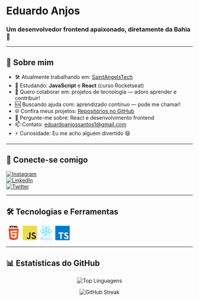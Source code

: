 # Eduardo Anjos

### Um desenvolvedor frontend apaixonado, diretamente da Bahia 🌴

---

## 🚀 Sobre mim

- 🛠 Atualmente trabalhando em: [SaintAngelsTech](https://github.com/SaintAngelsTech)  
- 🌱 Estudando: **JavaScript** e **React** (curso Rocketseat)  
- 🤝 Quero colaborar em: projetos de tecnologia — adoro aprender e contribuir!  
- 🆘 Buscando ajuda com: aprendizado contínuo — pode me chamar!  
- 🌐 Confira meus projetos: [Repositórios no GitHub](https://github.com/Eduardo-Anjos?tab=repositories)  
- 💬 Pergunte-me sobre: React e desenvolvimento frontend  
- 📫 Contato: eduardoanjossantos1@gmail.com  
- ⚡ Curiosidade: Eu me acho alguém divertido 😄  

---

## 📱 Conecte-se comigo

[![Instagram](https://img.shields.io/badge/Instagram-%23E4405F.svg?style=for-the-badge&logo=instagram&logoColor=white)](https://instagram.com/eduardocauaa)  
[![LinkedIn](https://img.shields.io/badge/LinkedIn-%230077B5.svg?style=for-the-badge&logo=linkedin&logoColor=white)](https://linkedin.com/in/eduardo-anjos)  
[![Twitter](https://img.shields.io/badge/Twitter-%231DA1F2.svg?style=for-the-badge&logo=twitter&logoColor=white)](https://twitter.com/eduardo-anjos)  

---

## 🛠️ Tecnologias e Ferramentas

<p>
  <img src="https://raw.githubusercontent.com/devicons/devicon/master/icons/html5/html5-original-wordmark.svg" alt="HTML5" width="40" height="40" />
  <img src="https://raw.githubusercontent.com/devicons/devicon/master/icons/javascript/javascript-original.svg" alt="JavaScript" width="40" height="40" />
  <img src="https://raw.githubusercontent.com/devicons/devicon/master/icons/react/react-original-wordmark.svg" alt="React" width="40" height="40" />
  <img src="https://raw.githubusercontent.com/devicons/devicon/master/icons/typescript/typescript-original.svg" alt="TypeScript" width="40" height="40" />
</p>

---

## 📊 Estatísticas do GitHub

<p align="center">
  <img src="https://github-readme-stats.vercel.app/api/top-langs?username=eduardo-anjos&show_icons=true&locale=en&layout=compact&theme=dark" alt="Top Linguagens" />
</p>

<p align="center">
  <img src="https://github-readme-streak-stats.herokuapp.com/?user=eduardo-anjos&theme=dark" alt="GitHub Streak" />
</p>
